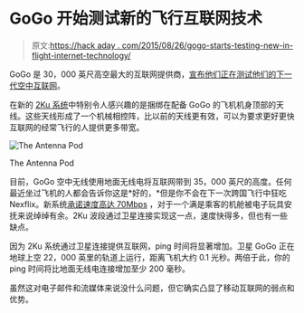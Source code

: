 # GoGo 开始测试新的飞行互联网技术

> 原文:[https://hack aday . com/2015/08/26/gogo-starts-testing-new-in-flight-internet-technology/](https://hackaday.com/2015/08/26/gogo-starts-testing-new-in-flight-internet-technology/)

GoGo 是 30，000 英尺高空最大的互联网提供商，[宣布他们正在测试他们的下一代空中互联网](http://www.engadget.com/2015/08/24/gogo-gets-the-green-light-for-its-next-gen-in-flight-internet/)。

在新的 [2Ku 系统](http://commercial.gogoair.com/connectivity/technologies/2ku)中特别令人感兴趣的是捆绑在配备 GoGo 的飞机机身顶部的天线。这些天线形成了一个机械相控阵，比以前的天线更有效，可以为要求更好更快互联网的经常飞行的人提供更多带宽。

![The Antenna Pod](../Images/4292eb9ca34843f037f723e9b6f7b0ca.png)

The Antenna Pod

目前，GoGo 空中无线使用地面无线电将互联网带到 35，000 英尺的高度。任何最近坐过飞机的人都会告诉你这是*好的，*但是你不会在下一次跨国飞行中狂吃 Nexflix。新系统[承诺速度高达 70Mbps](http://concourse.gogoair.com/technology/gogo-2ku-satellite-internet-work) ，对于一个满是乘客的机舱被电子玩具安抚来说绰绰有余。2Ku 波段通过卫星连接实现这一点，速度快得多，但也有一些缺点。

因为 2Ku 系统通过卫星连接提供互联网，ping 时间将显著增加。卫星 GoGo 正在地球上空 22，000 英里的轨道上运行，距离飞机大约 0.1 光秒。两倍于此，你的 ping 时间将比地面无线电连接增加至少 200 毫秒。

虽然这对电子邮件和流媒体来说没什么问题，但它确实凸显了移动互联网的弱点和优势。